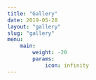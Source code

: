 ```yaml
---
title: "Gallery"
date: 2019-05-28
layout: "gallery"
slug: "gallery"
menu:
    main:
        weight: -20
        params: 
            icon: infinity
---
```


